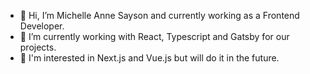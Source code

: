- 👋 Hi, I’m Michelle Anne Sayson and currently working as a Frontend Developer.
- 🌱 I’m currently working with React, Typescript and Gatsby for our projects.
- 👀 I'm interested in Next.js and Vue.js but will do it in the future.



<!---
- 👀 I’m interested in ...
- 💞️ I’m looking to collaborate on ...
- 📫 How to reach me ...
--->
<!---
mikmiksai/mikmiksai is a ✨ special ✨ repository because its `README.md` (this file) appears on your GitHub profile.
You can click the Preview link to take a look at your changes.
--->
